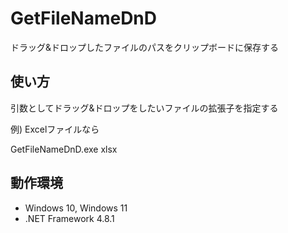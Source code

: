 # GetFileNameDnD
ドラッグ&amp;ドロップしたファイルのパスをクリップボードに保存する

## 使い方

引数としてドラッグ&amp;ドロップをしたいファイルの拡張子を指定する

例) Excelファイルなら

GetFileNameDnD.exe xlsx

## 動作環境

- Windows 10, Windows 11
- .NET Framework 4.8.1
